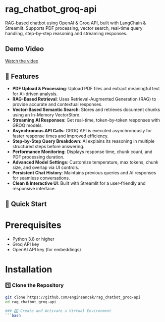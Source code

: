 # rag_chatbot_groq-api
RAG-based chatbot using OpenAI &amp; Groq API, built with LangChain &amp; Streamlit. Supports PDF processing, vector search, real-time query handling, step-by-step reasoning and streaming responses.
## Demo Video
[Watch the video](https://drive.google.com/file/d/1lx8npUI1FD-rJvMY75pel7lR3oZ_d7cd/view)

## 🌟 Features  

- **PDF Upload & Processing**: Upload PDF files and extract meaningful text for AI-driven analysis.  
- **RAG-Based Retrieval**: Uses Retrieval-Augmented Generation (RAG) to provide accurate and contextual responses.  
- **Vector-Based Semantic Search**: Stores and retrieves document chunks using an In-Memory VectorStore.  
- **Streaming AI Responses**: Get real-time, token-by-token responses with GROQ models.
- **Asynchronous API Calls**: GROQ API is executed asynchronously for faster response times and improved efficiency.
- **Step-by-Step Query Breakdown**: AI explains its reasoning in multiple structured steps before answering.  
- **Performance Monitoring**: Displays response time, chunk count, and PDF processing duration.  
- **Advanced Model Settings**: Customize temperature, max tokens, chunk size, and overlap via UI controls.  
- **Persistent Chat History**: Maintains previous queries and AI responses for seamless conversations.  
- **Clean & Interactive UI**: Built with Streamlit for a user-friendly and responsive interface.

## 🚀 Quick Start
# Prerequisites
- Python 3.8 or higher
- Groq API key
- OpenAI API key (for embeddings)
# Installation
###  1️⃣ Clone the Repository 
```bash
git clone https://github.com/enginsancak/rag_chatbot_groq-api
cd rag_chatbot_groq-api

### 2️⃣ Create and Activate a Virtual Environment
```bash


